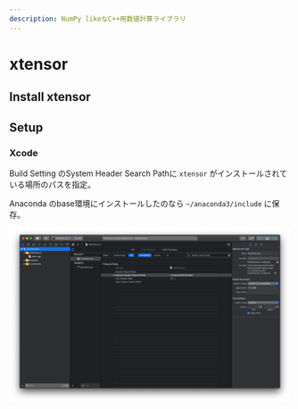 ```yaml
---
description: NumPy likeなC++用数値計算ライブラリ
---
```


# xtensor

## Install xtensor

## Setup

### Xcode

Build Setting のSystem Header Search Pathに `xtensor` がインストールされている場所のパスを指定。

Anaconda のbase環境にインストールしたのなら `~/anaconda3/include` に保存。

![](../../../.gitbook/assets/xtensor_xcode.png)

